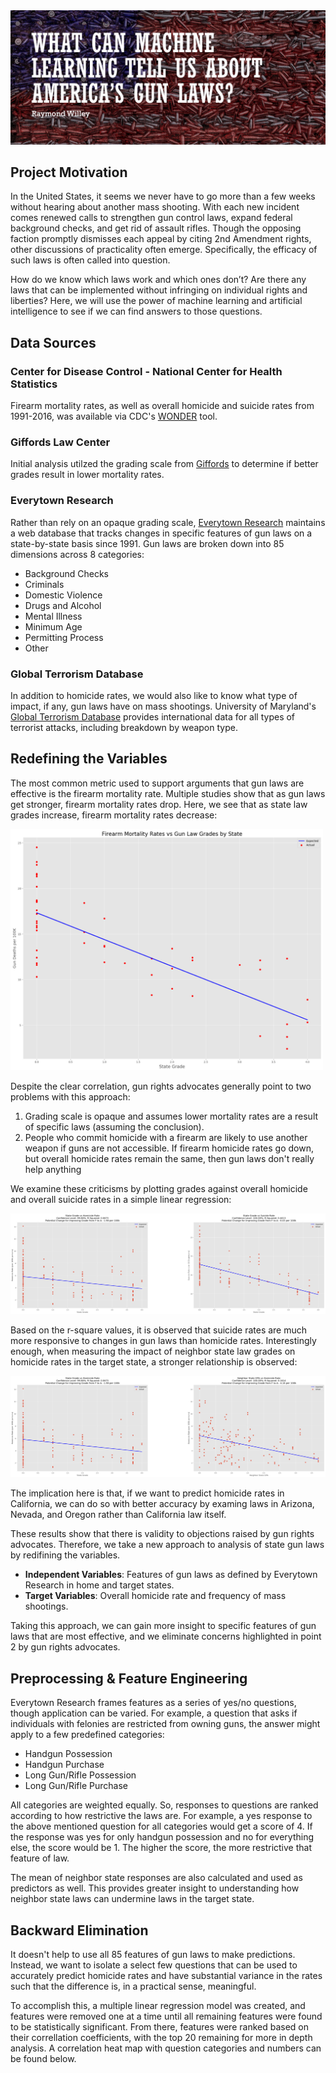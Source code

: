 <img src='/readme_images/main.jpg'>

## Project Motivation
In the United States, it seems we never have to go more than a few weeks without hearing about another mass shooting. With each new incident comes renewed calls to strengthen gun control laws, expand federal background checks, and get rid of assault rifles. Though the opposing faction promptly dismisses each appeal by citing 2nd Amendment rights, other discussions of practicality often emerge. Specifically, the efficacy of such laws is often called into question.

How do we know which laws work and which ones don’t? Are there any laws that can be implemented without infringing on individual rights and liberties? Here, we will use the power of machine learning and artificial intelligence to see if we can find answers to those questions.

## Data Sources
### Center for Disease Control - National Center for Health Statistics
Firearm mortality rates, as well as overall homicide and suicide rates from 1991-2016, was available via CDC's [WONDER](https://wonder.cdc.gov/mortSQL.html) tool.

### Giffords Law Center
Initial analysis utilzed the grading scale from [Giffords](https://lawcenter.giffords.org/scorecard/) to determine if better grades result in lower mortality rates.

### Everytown Research
Rather than rely on an opaque grading scale, [Everytown Research](https://everytownresearch.org/navigator/trends.html?dataset=background_checks) maintains a web database that tracks changes in specific features of gun laws on a state-by-state basis since 1991. Gun laws are broken down into 85 dimensions across 8 categories:

- Background Checks
- Criminals
- Domestic Violence
- Drugs and Alcohol
- Mental Illness
- Minimum Age
- Permitting Process
- Other

### Global Terrorism Database
In addition to homicide rates, we would also like to know what type of impact, if any, gun laws have on mass shootings. University of Maryland's [Global Terrorism Database](https://www.start.umd.edu/gtd/) provides international data for all types of terrorist attacks, including breakdown by weapon type.

## Redefining the Variables
The most common metric used to support arguments that gun laws are effective is the firearm mortality rate. Multiple studies show that as gun laws get stronger, firearm mortality rates drop. Here, we see that as state law grades increase, firearm mortality rates decrease:

<img src='/readme_images/firearm_mortality.png' style='width: 500px;'>

Despite the clear correlation, gun rights advocates generally point to two problems with this approach:

1. Grading scale is opaque and assumes lower mortality rates are a result of specific laws (assuming the conclusion).
2. People who commit homicide with a firearm are likely to use another weapon if guns are not accessible. If firearm homicide rates go down, but overall homicide rates remain the same, then gun laws don't really help anything

We examine these criticisms by plotting grades against overall homicide and overall suicide rates in a simple linear regression:

<img src='/readme_images/homicide_suicide.png'>

Based on the r-square values, it is observed that suicide rates are much more responsive to changes in gun laws than homicide rates. Interestingly enough, when measuring the impact of neighbor state law grades on homicide rates in the target state, a stronger relationship is observed:

<img src='/readme_images/homicide_suicide_neighbors.png'>

The implication here is that, if we want to predict homicide rates in California, we can do so with better accuracy by examing laws in Arizona, Nevada, and Oregon rather than California law itself.

These results show that there is validity to objections raised by gun rights advocates. Therefore, we take a new approach to analysis of state gun laws by redifining the variables.

- **Independent Variables**: Features of gun laws as defined by Everytown Research in home and target states.
- **Target Variables**: Overall homicide rate and frequency of mass shootings.

Taking this approach, we can gain more insight to specific features of gun laws that are most effective, and we eliminate concerns highlighted in point 2 by gun rights advocates.

## Preprocessing & Feature Engineering
Everytown Research frames features as a series of yes/no questions, though application can be varied. For example, a question that asks if individuals with felonies are restricted from owning guns, the answer might apply to a few predefined categories:

- Handgun Possession
- Handgun Purchase
- Long Gun/Rifle Possession
- Long Gun/Rifle Purchase

All categories are weighted equally. So, responses to questions are ranked according to how restrictive the laws are. For example, a yes response to the above mentioned question for all categories would get a score of 4. If the response was yes for only handgun possession and no for everything else, the score would be 1. The higher the score, the more restrictive that feature of law.

The mean of neighbor state responses are also calculated and used as predictors as well. This provides greater insight to understanding how neighbor state laws can undermine laws in the target state.

## Backward Elimination
It doesn't help to use all 85 features of gun laws to make predictions. Instead, we want to isolate a select few questions that can be used to accurately predict homicide rates and have substantial variance in the rates such that the difference is, in a practical sense, meaningful. 

To accomplish this, a multiple linear regression model was created, and features were removed one at a time until all remaining features were found to be statistically significant. From there, features were ranked based on their correllation coefficients, with the top 20 remaining for more in depth analysis. A correlation heat map with question categories and numbers can be found below.

